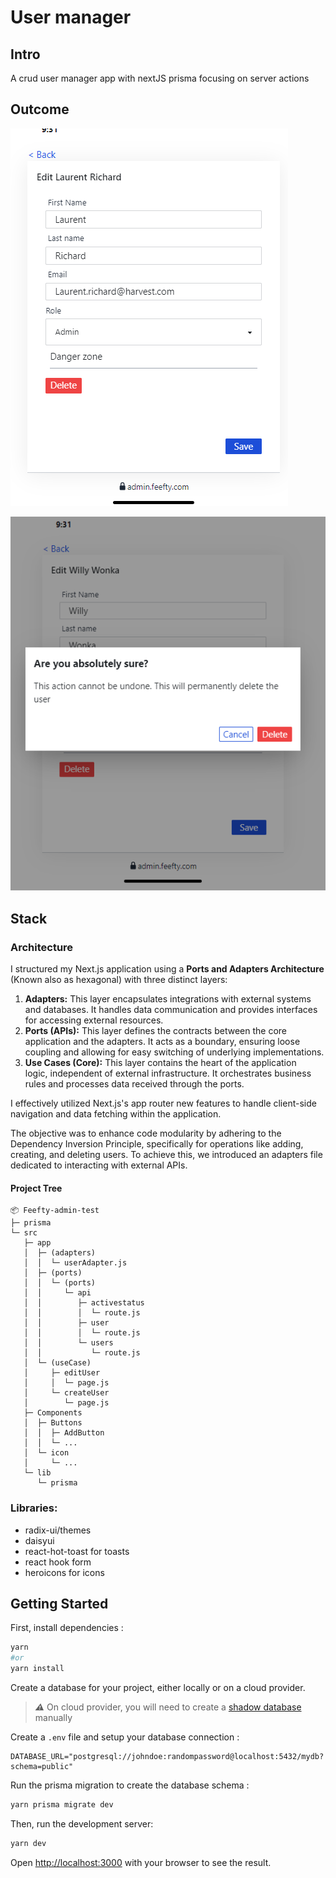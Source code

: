 # User manager

## Intro

A crud user manager app with nextJS prisma focusing on server actions

## Outcome





![Users Edit](docs/outcome/edit_user.PNG)

![toast](docs/outcome/delete_confirmation.PNG)

## Stack

### Architecture

I structured my Next.js application using a **Ports and Adapters Architecture** (Known also as hexagonal) with three distinct layers:

  1. **Adapters:** This layer encapsulates integrations with external systems and databases. It handles data communication and provides interfaces for accessing external resources.
  2. **Ports (APIs):** This layer defines the contracts between the core application and the adapters. It acts as a boundary, ensuring loose coupling and allowing for easy switching of underlying implementations.
  3. **Use Cases (Core):** This layer contains the heart of the application logic, independent of external infrastructure. It orchestrates business rules and processes data received through the ports.

I effectively utilized Next.js's app router new features to handle client-side navigation and data fetching within the application.

The objective was to enhance code modularity by adhering to the Dependency Inversion Principle, specifically for operations like adding, creating, and deleting users. To achieve this, we introduced an adapters file dedicated to interacting with external APIs.  


#### Project Tree 
```
📦 Feefty-admin-test
├─ prisma
└─ src
   ├─ app
   │  ├─ (adapters)
   │  │  └─ userAdapter.js
   │  ├─ (ports)
   │  │  └─ (ports)
   │  │     └─ api
   │  │        ├─ activestatus
   │  │        │  └─ route.js
   │  │        ├─ user
   │  │        │  └─ route.js
   │  │        └─ users
   │  │           └─ route.js
   │  └─ (useCase)
   │     ├─ editUser
   │     │  └─ page.js
   │     └─ createUser
   │        └─ page.js
   ├─ Components
   │  ├─ Buttons
   │  │  ├─ AddButton
   │  │  └─ ...
   │  └─ icon
   │     └─ ...
   └─ lib
      └─ prisma
```


### Libraries:

  - radix-ui/themes
  - daisyui
  - react-hot-toast for toasts
  - react hook form
  - heroicons for icons

## Getting Started

First, install dependencies :

```bash
yarn
#or
yarn install
```

Create a database for your project, either locally or on a cloud provider.

> **_⚠️_** On cloud provider, you will need to create a [shadow database](https://www.prisma.io/docs/concepts/components/prisma-migrate/shadow-database) manually

Create a `.env` file and setup your database connection :

```env
DATABASE_URL="postgresql://johndoe:randompassword@localhost:5432/mydb?schema=public"
```

Run the prisma migration to create the database schema :

```bash
yarn prisma migrate dev
```

Then, run the development server:

```bash
yarn dev
```

Open [http://localhost:3000](http://localhost:3000) with your browser to see the result.
